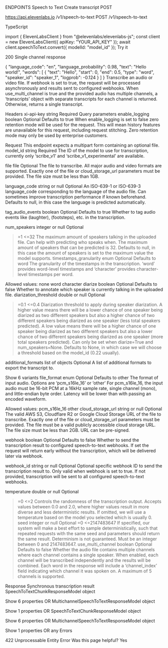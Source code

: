 ENDPOINTS
Speech to Text
Create transcript
POST

https://api.elevenlabs.io
/v1/speech-to-text
POST
/v1/speech-to-text

TypeScript

import { ElevenLabsClient } from "@elevenlabs/elevenlabs-js";
const client = new ElevenLabsClient({ apiKey: "YOUR_API_KEY" });
await client.speechToText.convert({
    modelId: "model_id"
});
Try it

200
Single channel response

{
  "language_code": "en",
  "language_probability": 0.98,
  "text": "Hello world!",
  "words": [
    {
      "text": "Hello",
      "start": 0,
      "end": 0.5,
      "type": "word",
      "speaker_id": "speaker_1",
      "logprob": -0.124
    }
  ]
}
Transcribe an audio or video file. If webhook is set to true, the request will be processed asynchronously and results sent to configured webhooks. When use_multi_channel is true and the provided audio has multiple channels, a ‘transcripts’ object with separate transcripts for each channel is returned. Otherwise, returns a single transcript.

Headers
xi-api-key
string
Required
Query parameters
enable_logging
boolean
Optional
Defaults to true
When enable_logging is set to false zero retention mode will be used for the request. This will mean history features are unavailable for this request, including request stitching. Zero retention mode may only be used by enterprise customers.

Request
This endpoint expects a multipart form containing an optional file.
model_id
string
Required
The ID of the model to use for transcription, currently only ‘scribe_v1’ and ‘scribe_v1_experimental’ are available.

file
file
Optional
The file to transcribe. All major audio and video formats are supported. Exactly one of the file or cloud_storage_url parameters must be provided. The file size must be less than 1GB.

language_code
string or null
Optional
An ISO-639-1 or ISO-639-3 language_code corresponding to the language of the audio file. Can sometimes improve transcription performance if known beforehand. Defaults to null, in this case the language is predicted automatically.

tag_audio_events
boolean
Optional
Defaults to true
Whether to tag audio events like (laughter), (footsteps), etc. in the transcription.

num_speakers
integer or null
Optional
>=1
<=32
The maximum amount of speakers talking in the uploaded file. Can help with predicting who speaks when. The maximum amount of speakers that can be predicted is 32. Defaults to null, in this case the amount of speakers is set to the maximum value the model supports.
timestamps_granularity
enum
Optional
Defaults to word
The granularity of the timestamps in the transcription. ‘word’ provides word-level timestamps and ‘character’ provides character-level timestamps per word.

Allowed values:
none
word
character
diarize
boolean
Optional
Defaults to false
Whether to annotate which speaker is currently talking in the uploaded file.
diarization_threshold
double or null
Optional
>=0.1
<=0.4
Diarization threshold to apply during speaker diarization. A higher value means there will be a lower chance of one speaker being diarized as two different speakers but also a higher chance of two different speakers being diarized as one speaker (less total speakers predicted). A low value means there will be a higher chance of one speaker being diarized as two different speakers but also a lower chance of two different speakers being diarized as one speaker (more total speakers predicted). Can only be set when diarize=True and num_speakers=None. Defaults to None, in which case we will choose a threshold based on the model_id (0.22 usually).

additional_formats
list of objects
Optional
A list of additional formats to export the transcript to.

Show 6 variants
file_format
enum
Optional
Defaults to other
The format of input audio. Options are ‘pcm_s16le_16’ or ‘other’ For pcm_s16le_16, the input audio must be 16-bit PCM at a 16kHz sample rate, single channel (mono), and little-endian byte order. Latency will be lower than with passing an encoded waveform.

Allowed values:
pcm_s16le_16
other
cloud_storage_url
string or null
Optional
The valid AWS S3, Cloudflare R2 or Google Cloud Storage URL of the file to transcribe. Exactly one of the file or cloud_storage_url parameters must be provided. The file must be a valid publicly accessible cloud storage URL. The file size must be less than 2GB. URL can be pre-signed.

webhook
boolean
Optional
Defaults to false
Whether to send the transcription result to configured speech-to-text webhooks. If set the request will return early without the transcription, which will be delivered later via webhook.

webhook_id
string or null
Optional
Optional specific webhook ID to send the transcription result to. Only valid when webhook is set to true. If not provided, transcription will be sent to all configured speech-to-text webhooks.

temperature
double or null
Optional
>=0
<=2
Controls the randomness of the transcription output. Accepts values between 0.0 and 2.0, where higher values result in more diverse and less deterministic results. If omitted, we will use a temperature based on the model you selected which is usually 0.
seed
integer or null
Optional
>=0
<=2147483647
If specified, our system will make a best effort to sample deterministically, such that repeated requests with the same seed and parameters should return the same result. Determinism is not guaranteed. Must be an integer between 0 and 2147483647.
use_multi_channel
boolean
Optional
Defaults to false
Whether the audio file contains multiple channels where each channel contains a single speaker. When enabled, each channel will be transcribed independently and the results will be combined. Each word in the response will include a ‘channel_index’ field indicating which channel it was spoken on. A maximum of 5 channels is supported.

Response
Synchronous transcription result
SpeechToTextChunkResponseModel
object

Show 6 properties
OR
MultichannelSpeechToTextResponseModel
object

Show 1 properties
OR
SpeechToTextChunkResponseModel
object

Show 6 properties
OR
MultichannelSpeechToTextResponseModel
object

Show 1 properties
OR
any
Errors

422
Unprocessable Entity Error
Was this page helpful?
Yes
